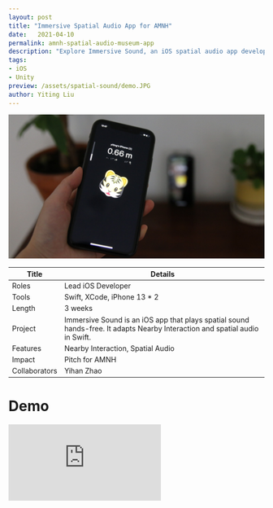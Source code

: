 ```yaml
---
layout: post
title: "Immersive Spatial Audio App for AMNH"
date:   2021-04-10
permalink: amnh-spatial-audio-museum-app
description: "Explore Immersive Sound, an iOS spatial audio app developed for the American Museum of Natural History. This app uses Nearby Interaction and spatial audio to enhance museum experiences."
tags: 
- iOS
- Unity
preview: /assets/spatial-sound/demo.JPG
author: Yiting Liu 
---
```


![Spatial Sound Immersive Demo for American Museum of Natural History](assets/spatial-sound/demo.JPG)
<!-- **Immersive Sound is an iOS app that plays spatial sound hands-free. It adapts Nearby Interaction and spatial audio in Swift.** -->


| Title                     | Details |
|---------------------------|-----------------------------------|
| Roles                     | Lead iOS Developer |
| Tools                     | Swift, XCode, iPhone 13 * 2 |                     
| Length                    | 3 weeks |
| Project                   | Immersive Sound is an iOS app that plays spatial sound hands-free. It adapts Nearby Interaction and spatial audio in Swift.|
| Features | Nearby Interaction, Spatial Audio |
|Impact | Pitch for AMNH|
| Collaborators |Yihan Zhao |

# Demo 
<div class="iframe-container">
<iframe class="responsive-iframe" src="https://www.youtube.com/embed/__BBNYVEATw?" frameborder="0" allow="accelerometer; autoplay; clipboard-write; encrypted-media; gyroscope; picture-in-picture" allowfullscreen></iframe>
</div>


<!-- More details coming soon.  -->
